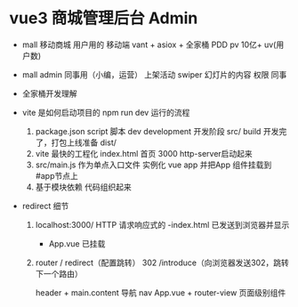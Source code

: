 # vue3 商城管理后台 Admin

- mall 移动商城
    用户用的 移动端
    vant + asiox + 全家桶 
    PDD pv 10亿+ uv(用户数)

- mall admin 
    同事用（小编，运营）
    上架活动
    swiper 幻灯片的内容
    权限
    同事

- 全家桶开发理解

- vite 是如何启动项目的 npm run dev 运行的流程
    1. package.json script 脚本
        dev development 开发阶段 src/
        build 开发完了，打包上线准备 dist/
    2. vite 最快的工程化
        index.html 首页 3000  http-server启动起来
    3. src/main.js 作为单点入口文件
        实例化 vue app 
        并把App 组件挂载到#app节点上
    4. 基于模块依赖 代码组织起来

- redirect 细节
    1. localhost:3000/
        HTTP 请求响应式的
        -index.html 已发送到浏览器并显示
        - App.vue 已挂载
    2. router
        / redirect（配置跳转）
        302  /introduce（向浏览器发送302，跳转下一个路由）

        header + main.content
        导航 nav App.vue  + router-view 页面级别组件
